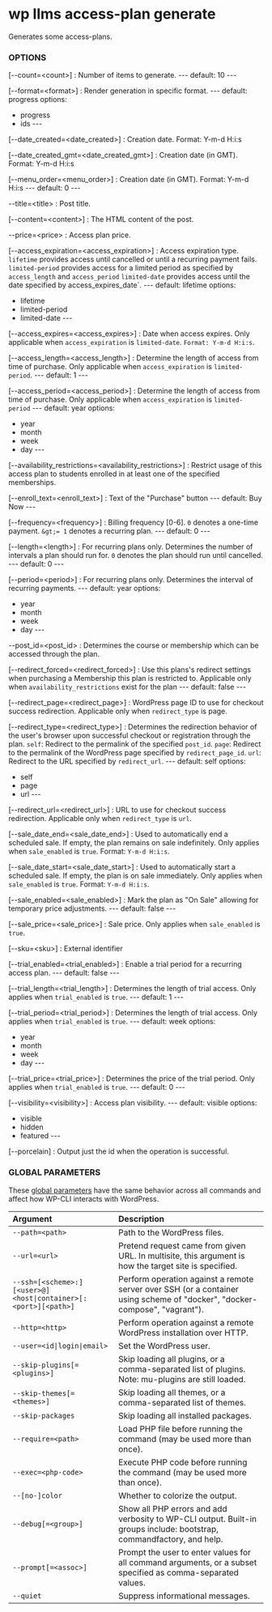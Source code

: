 # wp llms access-plan generate

Generates some access-plans.

### OPTIONS

[\--count=&lt;count&gt;]
: Number of items to generate.
\---
default: 10
\---

[\--format=&lt;format&gt;]
: Render generation in specific format.
\---
default: progress
options:
  - progress
  - ids
\---

[\--date_created=&lt;date_created&gt;]
: Creation date. Format: Y-m-d H:i:s

[\--date_created_gmt=&lt;date_created_gmt&gt;]
: Creation date (in GMT). Format: Y-m-d H:i:s

[\--menu_order=&lt;menu_order&gt;]
: Creation date (in GMT). Format: Y-m-d H:i:s
\---
default: 0
\---

\--title=&lt;title&gt;
: Post title.

[\--content=&lt;content&gt;]
: The HTML content of the post.

\--price=&lt;price&gt;
: Access plan price.

[\--access_expiration=&lt;access_expiration&gt;]
: Access expiration type. `lifetime` provides access until cancelled or until a recurring payment fails. `limited-period` provides access for a limited period as specified by `access_length` and `access_period` `limited-date` provides access until the date specified by access_expires_date`.
\---
default: lifetime
options:
  - lifetime
  - limited-period
  - limited-date
\---

[\--access_expires=&lt;access_expires&gt;]
: Date when access expires. Only applicable when `access_expiration` is `limited-date`. `Format: Y-m-d H:i:s`.

[\--access_length=&lt;access_length&gt;]
: Determine the length of access from time of purchase. Only applicable when `access_expiration` is `limited-period`.
\---
default: 1
\---

[\--access_period=&lt;access_period&gt;]
: Determine the length of access from time of purchase. Only applicable when `access_expiration` is `limited-period`
\---
default: year
options:
  - year
  - month
  - week
  - day
\---

[\--availability_restrictions=&lt;availability_restrictions&gt;]
: Restrict usage of this access plan to students enrolled in at least one of the specified memberships.

[\--enroll_text=&lt;enroll_text&gt;]
: Text of the "Purchase" button
\---
default: Buy Now
\---

[\--frequency=&lt;frequency&gt;]
: Billing frequency [0-6]. `0` denotes a one-time payment. `&gt;= 1` denotes a recurring plan.
\---
default: 0
\---

[\--length=&lt;length&gt;]
: For recurring plans only. Determines the number of intervals a plan should run for. `0` denotes the plan should run until cancelled.
\---
default: 0
\---

[\--period=&lt;period&gt;]
: For recurring plans only. Determines the interval of recurring payments.
\---
default: year
options:
  - year
  - month
  - week
  - day
\---

\--post_id=&lt;post_id&gt;
: Determines the course or membership which can be accessed through the plan.

[\--redirect_forced=&lt;redirect_forced&gt;]
: Use this plans's redirect settings when purchasing a Membership this plan is restricted to. Applicable only when `availability_restrictions` exist for the plan
\---
default: false
\---

[\--redirect_page=&lt;redirect_page&gt;]
: WordPress page ID to use for checkout success redirection. Applicable only when `redirect_type` is page.

[\--redirect_type=&lt;redirect_type&gt;]
: Determines the redirection behavior of the user's browser upon successful checkout or registration through the plan. `self`: Redirect to the permalink of the specified `post_id`. `page`: Redirect to the permalink of the WordPress page specified by `redirect_page_id`. `url`: Redirect to the URL specified by `redirect_url`.
\---
default: self
options:
  - self
  - page
  - url
\---

[\--redirect_url=&lt;redirect_url&gt;]
: URL to use for checkout success redirection. Applicable only when `redirect_type` is `url`.

[\--sale_date_end=&lt;sale_date_end&gt;]
: Used to automatically end a scheduled sale. If empty, the plan remains on sale indefinitely. Only applies when `sale_enabled` is `true`. Format: `Y-m-d H:i:s`.

[\--sale_date_start=&lt;sale_date_start&gt;]
: Used to automatically start a scheduled sale. If empty, the plan is on sale immediately. Only applies when `sale_enabled` is `true`. Format: `Y-m-d H:i:s`.

[\--sale_enabled=&lt;sale_enabled&gt;]
: Mark the plan as "On Sale" allowing for temporary price adjustments.
\---
default: false
\---

[\--sale_price=&lt;sale_price&gt;]
: Sale price. Only applies when `sale_enabled` is `true`.

[\--sku=&lt;sku&gt;]
: External identifier

[\--trial_enabled=&lt;trial_enabled&gt;]
: Enable a trial period for a recurring access plan.
\---
default: false
\---

[\--trial_length=&lt;trial_length&gt;]
: Determines the length of trial access. Only applies when `trial_enabled` is `true`.
\---
default: 1
\---

[\--trial_period=&lt;trial_period&gt;]
: Determines the length of trial access. Only applies when `trial_enabled` is `true`.
\---
default: week
options:
  - year
  - month
  - week
  - day
\---

[\--trial_price=&lt;trial_price&gt;]
: Determines the price of the trial period. Only applies when `trial_enabled` is `true`.
\---
default: 0
\---

[\--visibility=&lt;visibility&gt;]
: Access plan visibility.
\---
default: visible
options:
  - visible
  - hidden
  - featured
\---

[\--porcelain]
: Output just the id when the operation is successful.

### GLOBAL PARAMETERS

These [global parameters](https://make.wordpress.org/cli/handbook/config/) have the same behavior across all commands and affect how WP-CLI interacts with WordPress.

| **Argument**    | **Description**              |
|:----------------|:-----------------------------|
| `--path=<path>` | Path to the WordPress files. |
| `--url=<url>` | Pretend request came from given URL. In multisite, this argument is how the target site is specified. |
| `--ssh=[<scheme>:][<user>@]<host\|container>[:<port>][<path>]` | Perform operation against a remote server over SSH (or a container using scheme of "docker", "docker-compose", "vagrant"). |
| `--http=<http>` | Perform operation against a remote WordPress installation over HTTP. |
| `--user=<id\|login\|email>` | Set the WordPress user. |
| `--skip-plugins[=<plugins>]` | Skip loading all plugins, or a comma-separated list of plugins. Note: mu-plugins are still loaded. |
| `--skip-themes[=<themes>]` | Skip loading all themes, or a comma-separated list of themes. |
| `--skip-packages` | Skip loading all installed packages. |
| `--require=<path>` | Load PHP file before running the command (may be used more than once). |
| `--exec=<php-code>` | Execute PHP code before running the command (may be used more than once). |
| `--[no-]color` | Whether to colorize the output. |
| `--debug[=<group>]` | Show all PHP errors and add verbosity to WP-CLI output. Built-in groups include: bootstrap, commandfactory, and help. |
| `--prompt[=<assoc>]` | Prompt the user to enter values for all command arguments, or a subset specified as comma-separated values. |
| `--quiet` | Suppress informational messages. |
